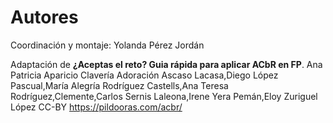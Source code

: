 # Autores

Coordinación y montaje: Yolanda Pérez Jordán

Adaptación de **¿Aceptas el reto? Guia rápida para aplicar ACbR en FP**. Ana Patricia Aparicio Clavería
Adoración Ascaso Lacasa,Diego López Pascual,María Alegría Rodríguez Castells,Ana Teresa Rodríguez,Clemente,Carlos Sernis Laleona,Irene Yera Pemán,Eloy Zuriguel López CC-BY https://pildooras.com/acbr/
